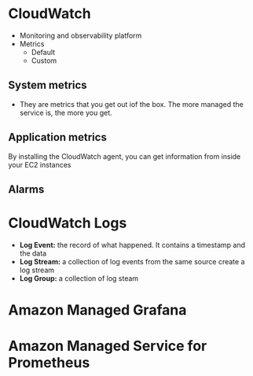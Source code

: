 # CloudWatch 

- Monitoring and observability platform
- Metrics 
  - Default
  - Custom 

## System metrics
- They are metrics that you get  out iof the box. The more managed the service is, the more you get.

## Application metrics 
By installing the CloudWatch agent, you can get information from inside your EC2 instances

## Alarms 


# CloudWatch Logs

- **Log Event:** the record of what happened. It contains a timestamp and the data 
- **Log Stream:** a collection of log events from the same source create a log stream
- **Log Group:** a collection of log steam 


# Amazon Managed Grafana 

# Amazon Managed Service for Prometheus 









